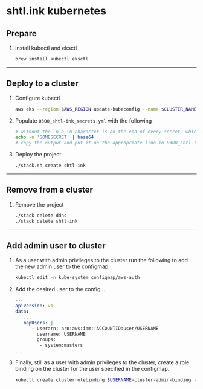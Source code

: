 # shtl.ink kubernetes
## Prepare
1. install kubectl and eksctl
   ```bash
   brew install kubectl eksctl
   ```
---
## Deploy to a cluster

1. Configure kubectl
   ```bash
   aws eks --region $AWS_REGION update-kubeconfig --name $CLUSTER_NAME
   ```
2. Populate ```0300_shtl-ink_secrets.yml``` with the following
   ```bash
   # without the -n a \n character is on the end of every secret, which jacks things up.
   echo -n 'SOMESECRET' | base64
   # copy the output and put it on the appropriate line in 0300_shtl-ink_secrets.yml
   ```
3. Deploy the project
   ```bash
   ./stack.sh create shtl-ink
   ```
---
## Remove from a cluster
1. Remove the project
   ```bash
   ./stack delete ddns
   ./stack delete shtl-ink
   ```
---

## Add admin user to cluster
1. As a user with admin privileges to the cluster run the following to add the new admin user to the configmap.
   ```bash
   kubectl edit -n kube-system configmap/aws-auth
   ```
2. Add the desired user to the config...
   ```yaml
   ---
   apiVersion: v1
   data:
      ...
      mapUsers: |
         - userarn: arn:aws:iam::ACCOUNTID:user/USERNAME
           username: USERNAME
           groups:
            - system:masters
   ...
   ```
3. Finally, still as a user with admin privileges to the cluster, create a role binding on the cluster for the user specified in the configmap.
   ```bash
   kubectl create clusterrolebinding $USERNAME-cluster-admin-binding --clusterrole=cluster-admin --user=$USERNAME
   ```